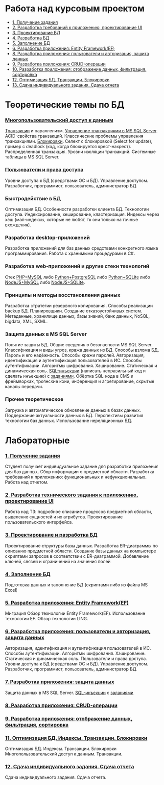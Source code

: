 # Работа над курсовым проектом

* [1. Получение задания](src/project/Lab_task.md)
* [2. Разработка требований к приложению, проектирование UI](src/project/Lab_db_requirements.md)
* [3. Проектирование БД](src/project/Lab_db_er.md)
* [4. Разработка БД](src/project/Lab_db_db.md)
* [5. Заполнение БД](src/project/Lab_db_data.md)
* [6. Разработка приложения: Entity Framework(EF)](https://metanit.com/sharp/efcore/)
* [8. Разработка приложения: пользователи и авторизация, защита данных](src/project/Lab_app_auth.md)
* [9. Разработка приложения: CRUD-операции](src/project/Lab_app_crud.md)
* [10. Разработка приложения: отображение данных, фильтрация, сортировка](src/project/Lab_app_grid.md)
* [12. Оптимизация БД. Транзакции. Блокировки](program-2024.md#5)
* [13. Сдача индивидуального задания. Сдача отчета]()

# Теоретические темы по БД 

### [Многопользовательский доступ к данным](https://cchgeu.ru/upload/iblock/946/plotnikov_lr_bd_6_9.pdf)
[Транзакции](https://info-comp.ru/transactions-in-t-sql) и параллелизм. 
[Управление транзакциями в MS SQL Server](https://professorweb.ru/my/sql-server/2012/level3/3_14.php). ACID-свойства транзакций.
Классические проблемы управления транзакциями. 
[Блокировки](https://professorweb.ru/my/sql-server/2012/level3/3_15.php). Селект с блокировкой (Select for update), пример с deadlock (код, когда блокируется крест-накрест).
Распределенная транзакция. 
Уровни изоляции транзакций.
Системные таблицы в MS SQL Server.

### [Пользователи и права доступа](https://cchgeu.ru/upload/iblock/edc/plotnikov_lr_bd_1_5.pdf)
Уровни доступа к БД (средствами ОС и БД). Управление доступом. Разработчик, программист, пользователь, администратор БД.

### Быстродействие в БД
Оптимизация БД.
Особенности разработки клиента БД. Технологии доступа.
Индексирование, хеширование, кластеризация.
Индексы через хэш (мап-индексы, которые не любят, тк они только на точные вхождения).

### Разработка desktop-приложений
Разработка приложений для баз данных средствами конкретного языка программирования.
Работа с хранимыми процедурами в C#.

### Разработка web-приложений и другие стеки технологий
Стек [PHP+MySQL](https://metanit.com/php/mysql/) либо [Python+PostgreSQL](https://metanit.com/python/database/2.1.php) либо [Python+SQLite](https://metanit.com/python/database/1.1.php) либо [NodeJS+MySQL](https://metanit.com/web/nodejs/8.1.php) либо [NodeJS+SQLite](https://dmitryweiner.github.io/web-lectures/SQLite.html).

### Принципы и методы восстановления данных
Разработка стратегии резервного копирования. 
Способы реализации backup БД. Планировщики. Создание отказоустойчивых систем.
Метаданные, хранилище данных, базы знаний, банк данных, NoSQL, bigdata, XML, SXML.

### Защита данных в MS SQL Server
Понятие защиты БД. Общие сведения о безопасности MS SQL Server.
Классификация и виды угроз, кража данных из БД. Способы взлома БД. Пароль и его надёжность. Способы кражи паролей. 
Авторизация, идентификация и аутентификация пользователей в ИС. Способы аутентификации. Алгоритмы шифрования. Хэширование. Статическая и динамическая соль. 
[SQL-инъекции](https://portswigger.net/web-security/learning-paths/sql-injection) (написать неправильный код и сделать инъекцию) с [заданиями](https://portswigger.net/web-security/all-labs#sql-injection).
Обёртка SQL-кода в CMS и фреймворках, троянские кони, инференция и агрегирование, скрытые каналы передачи.

### Прочее теоретическое
Загрузка и автоматическое обновление данных в базах данных. Поддержание актуальности данных в БД. 
Перспективы развития технологии баз данных.
Использование нереляционных БД.


# Лабораторные 

### [1. Получение задания]()

Студент получает индивидуальное  задание для разработки приложения для баз данных. 
Сбор информации о предметной области. 
Разработка требований к приложению: функциональных и нефункциональных. 
Работа над отчетом.

### [2. Разработка технического задания к приложению, проектирование UI]()

Работа над ТЗ: подробное описание процессов предметной области, выделение сущностей и их атрибутов.
Проектирование пользовательского интерфейса. 

### [3. Проектирование и разработка БД]()

Проектирование структуры базы данных. 
Разработка ER-диаграммы по  описанию предметной области. 
Создание базы данных на компьютере скриптами запросов в соответствии с ER-диаграммой.
Добавление ключей, связей и ограничений на значения полей

### [4. Заполнение БД]()

Подготовка данных и заполнение БД (скриптами либо из файла MS Excel)

### [5. Разработка приложения: Entity Framework(EF)]()

Миграция
Обзор технологии Entity Framework(EF). Использование технологии EF. Обзор технологии LING.

### [6. Разработка приложения: пользователи и авторизация, защита данных]()

Авторизация, идентификация и аутентификация пользователей в ИС. Способы аутентификации. 
Алгоритмы шифрования. Хэширование. Статическая и динамическая соль.
Пользователи и права доступа.
Уровни доступа к БД (средствами ОС и БД). Управление доступом. Разработчик, программист, пользователь, администратор БД.

### [7. Разработка приложения: защита данных]()

Защита данных в MS SQL Server.
[SQL-инъекции](https://portswigger.net/web-security/learning-paths/sql-injection) с [заданиями](https://portswigger.net/web-security/all-labs#sql-injection).

### [8. Разработка приложения: CRUD-операции]()

### [9. Разработка приложения: отображение данных, фильтрация, сортировка]()

### [11. Оптимизация БД. Индексы. Транзакции. Блокировки]()

Оптимизация БД.
Индексы. Транзакции. Блокировки
Многопользовательский доступ к данным. Транзакции.

### [12. Сдача индивидуального задания. Сдача отчета]()

Сдача индивидуального задания. Сдача отчета.

